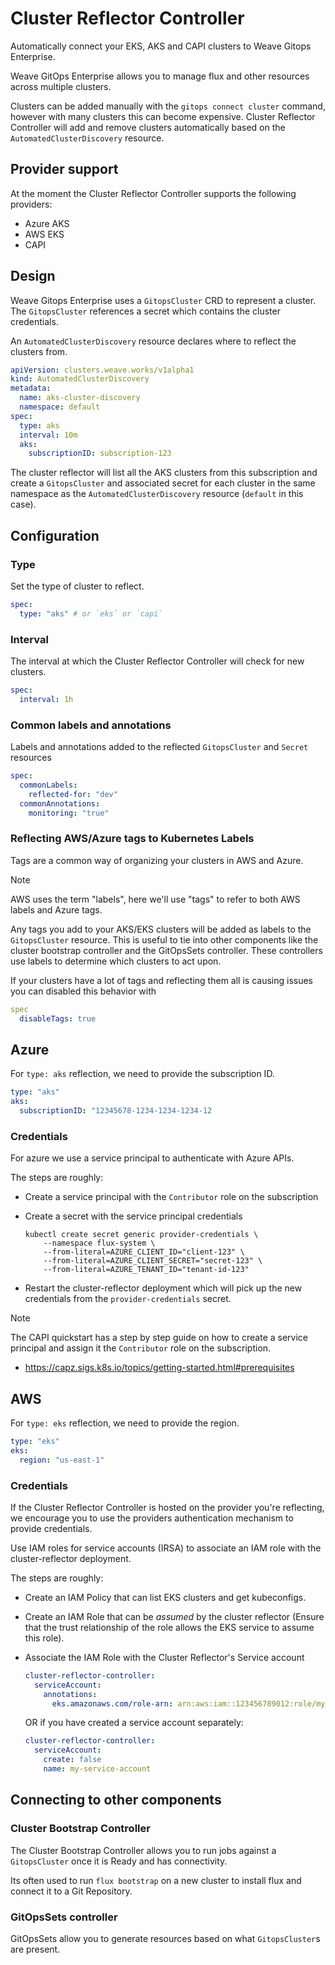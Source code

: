 # Cluster Reflector Controller

Automatically connect your EKS, AKS and CAPI clusters to Weave Gitops Enterprise.

Weave GitOps Enterprise allows you to manage flux and other resources across multiple clusters.

Clusters can be added manually with the `gitops connect cluster` command, however with many clusters this can become expensive. Cluster Reflector Controller will add and remove clusters automatically based on the `AutomatedClusterDiscovery` resource.

## Provider support

At the moment the Cluster Reflector Controller supports the following providers:

- Azure AKS
- AWS EKS
- CAPI

## Design

Weave Gitops Enterprise uses a `GitopsCluster` CRD to represent a cluster. The `GitopsCluster` references a secret which contains the cluster credentials.

An `AutomatedClusterDiscovery` resource declares where to reflect the clusters from.

```yaml
apiVersion: clusters.weave.works/v1alpha1
kind: AutomatedClusterDiscovery
metadata:
  name: aks-cluster-discovery
  namespace: default
spec:
  type: aks
  interval: 10m
  aks:
    subscriptionID: subscription-123
```

The cluster reflector will list all the AKS clusters from this subscription and create a `GitopsCluster` and associated secret for each cluster in the same namespace as the `AutomatedClusterDiscovery` resource (`default` in this case).

## Configuration

### Type

Set the type of cluster to reflect.

```yaml
spec:
  type: "aks" # or `eks` or `capi`
```

### Interval

The interval at which the Cluster Reflector Controller will check for new clusters.

```yaml
spec:
  interval: 1h
```

### Common labels and annotations

Labels and annotations added to the reflected `GitopsCluster` and `Secret` resources

```yaml
spec:
  commonLabels:
    reflected-for: "dev"
  commonAnnotations:
    monitoring: "true"
```

### Reflecting AWS/Azure tags to Kubernetes Labels

Tags are a common way of organizing your clusters in AWS and Azure.

> [!NOTE]
> AWS uses the term "labels", here we'll use "tags" to refer to both AWS labels and Azure tags.

Any tags you add to your AKS/EKS clusters will be added as labels to the `GitopsCluster` resource. This is useful to tie into other components like the cluster bootstrap controller and the GitOpsSets controller. These controllers use labels to determine which clusters to act upon.

If your clusters have a lot of tags and reflecting them all is causing issues you can disabled this behavior with

```yaml
spec
  disableTags: true
```

## Azure

For `type: aks` reflection, we need to provide the subscription ID.

```yaml
type: "aks"
aks:
  subscriptionID: "12345678-1234-1234-1234-12
```

### Credentials

For azure we use a service principal to authenticate with Azure APIs.

The steps are roughly:

- Create a service principal with the `Contributor` role on the subscription
- Create a secret with the service principal credentials

  ```
  kubectl create secret generic provider-credentials \
      --namespace flux-system \
      --from-literal=AZURE_CLIENT_ID="client-123" \
      --from-literal=AZURE_CLIENT_SECRET="secret-123" \
      --from-literal=AZURE_TENANT_ID="tenant-id-123"
  ```

- Restart the cluster-reflector deployment which will pick up the new credentials from the `provider-credentials` secret.

> [!NOTE]
> The CAPI quickstart has a step by step guide on how to create a service principal and assign it the `Contributor` role on the subscription.
>
> - https://capz.sigs.k8s.io/topics/getting-started.html#prerequisites

## AWS

For `type: eks` reflection, we need to provide the region.

```yaml
type: "eks"
eks:
  region: "us-east-1"
```

### Credentials

If the Cluster Reflector Controller is hosted on the provider you're reflecting, we encourage you to use the providers authentication mechanism to provide credentials.

Use IAM roles for service accounts (IRSA) to associate an IAM role with the cluster-reflector deployment.

The steps are roughly:

- Create an IAM Policy that can list EKS clusters and get kubeconfigs.
- Create an IAM Role that can be _assumed_ by the cluster reflector (Ensure that the trust relationship of the role allows the EKS service to assume this role).
- Associate the IAM Role with the Cluster Reflector's Service account

  ```yaml
  cluster-reflector-controller:
    serviceAccount:
      annotations:
        eks.amazonaws.com/role-arn: arn:aws:iam::123456789012:role/my-role
  ```

  OR if you have created a service account separately:

  ```yaml
  cluster-reflector-controller:
    serviceAccount:
      create: false
      name: my-service-account
  ```

## Connecting to other components

### Cluster Bootstrap Controller

The Cluster Bootstrap Controller allows you to run jobs against a `GitopsCluster` once it is Ready and has connectivity.

Its often used to run `flux bootstrap` on a new cluster to install flux and connect it to a Git Repository.

### GitOpsSets controller

GitOpsSets allow you to generate resources based on what `GitopsCluster`s are present.

